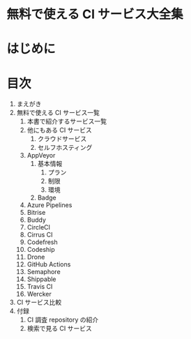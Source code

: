 # 無料で使える CI サービス大全集

# はじめに

# 目次

1. まえがき
1. 無料で使える CI サービス一覧
    1. 本書で紹介するサービス一覧
    1. 他にもある CI サービス
        1. クラウドサービス
        1. セルフホスティング
    1. AppVeyor
        1. 基本情報
            1. プラン
            1. 制限
            1. 環境
        1. Badge
    1. Azure Pipelines
    1. Bitrise
    1. Buddy
    1. CircleCI
    1. Cirrus CI
    1. Codefresh
    1. Codeship
    1. Drone
    1. GitHub Actions
    1. Semaphore
    1. Shippable
    1. Travis CI
    1. Wercker
1. CI サービス比較
1. 付録
    1. CI 調査 repository の紹介
    1. 検索で見る CI サービス